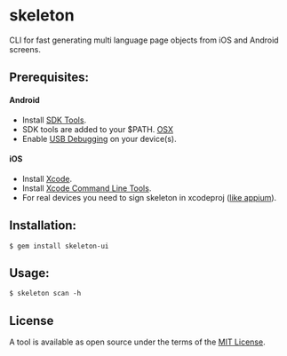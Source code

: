 # skeleton
CLI for fast generating multi language page objects from iOS and Android screens.


Prerequisites:
--------

#### Android
- Install [SDK Tools](http://developer.android.com/sdk/installing/index.html?pkg=tools).
- SDK tools are added to your $PATH. [OSX](https://stackoverflow.com/posts/19764254/revisions)
- Enable [USB Debugging](https://www.kingoapp.com/root-tutorials/how-to-enable-usb-debugging-mode-on-android.htm) on your device(s).

#### iOS
- Install [Xcode](https://developer.apple.com/xcode/download/).
- Install [Xcode Command Line Tools](http://railsapps.github.io/xcode-command-line-tools.html).
- For real devices you need to sign skeleton in xcodeproj ([like appium](https://github.com/appium/appium-xcuitest-driver/blob/master/docs/real-device-config.md)).

Installation:
------
    $ gem install skeleton-ui

Usage:
------
    $ skeleton scan -h

## License

A tool is available as open source under the terms of the [MIT License](http://opensource.org/licenses/MIT).


